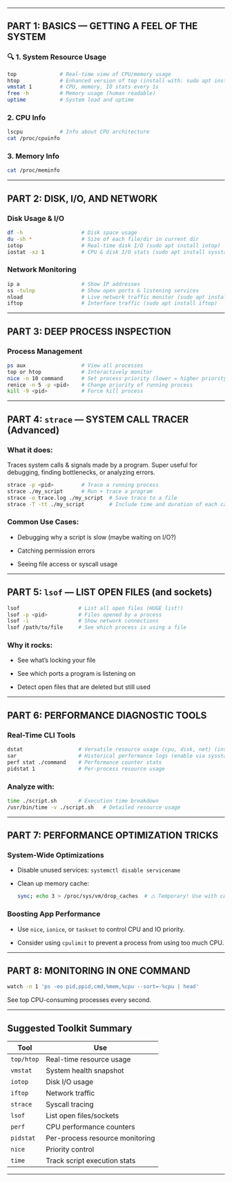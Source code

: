 

---

## PART 1: BASICS — GETTING A FEEL OF THE SYSTEM

### 🔍 1. System Resource Usage

```bash
top              # Real-time view of CPU/memory usage
htop             # Enhanced version of top (install with: sudo apt install htop)
vmstat 1         # CPU, memory, IO stats every 1s
free -h          # Memory usage (human readable)
uptime           # System load and uptime
```

###  2. CPU Info

```bash
lscpu            # Info about CPU architecture
cat /proc/cpuinfo
```

### 3. Memory Info

```bash
cat /proc/meminfo
```

---

##  PART 2: DISK, I/O, AND NETWORK

###  Disk Usage & I/O

```bash
df -h                   # Disk space usage
du -sh *                # Size of each file/dir in current dir
iotop                   # Real-time disk I/O (sudo apt install iotop)
iostat -xz 1            # CPU & disk I/O stats (sudo apt install sysstat)
```

###  Network Monitoring

```bash
ip a                    # Show IP addresses
ss -tulnp               # Show open ports & listening services
nload                   # Live network traffic monitor (sudo apt install nload)
iftop                   # Interface traffic (sudo apt install iftop)
```

---

## PART 3: DEEP PROCESS INSPECTION

### Process Management

```bash
ps aux                  # View all processes
top or htop             # Interactively monitor
nice -n 10 command      # Set process priority (lower = higher priority)
renice -n 5 -p <pid>    # Change priority of running process
kill -9 <pid>           # Force kill process
```

---

##  PART 4: `strace` — SYSTEM CALL TRACER (Advanced)

###  What it does:

Traces system calls & signals made by a program. Super useful for debugging, finding bottlenecks, or analyzing errors.

```bash
strace -p <pid>         # Trace a running process
strace ./my_script      # Run + trace a program
strace -o trace.log ./my_script  # Save trace to a file
strace -T -tt ./my_script        # Include time and duration of each call
```

### Common Use Cases:

- Debugging why a script is slow (maybe waiting on I/O?)
    
- Catching permission errors
    
- Seeing file access or syscall usage
    

---

## PART 5: `lsof` — LIST OPEN FILES (and sockets)

```bash
lsof                   # List all open files (HUGE list!)
lsof -p <pid>          # Files opened by a process
lsof -i                # Show network connections
lsof /path/to/file     # See which process is using a file
```

###  Why it rocks:

- See what’s locking your file
    
- See which ports a program is listening on
    
- Detect open files that are deleted but still used
    

---

##  PART 6: PERFORMANCE DIAGNOSTIC TOOLS

###  Real-Time CLI Tools

```bash
dstat                  # Versatile resource usage (cpu, disk, net) (install with: sudo apt install dstat)
sar                    # Historical performance logs (enable via sysstat)
perf stat ./command    # Performance counter stats
pidstat 1              # Per-process resource usage
```

###  Analyze with:

```bash
time ./script.sh       # Execution time breakdown
/usr/bin/time -v ./script.sh   # Detailed resource usage
```

---

##  PART 7: PERFORMANCE OPTIMIZATION TRICKS

### System-Wide Optimizations

- Disable unused services: `systemctl disable servicename`
    
- Clean up memory cache:
    
    ```bash
    sync; echo 3 > /proc/sys/vm/drop_caches  # ⚠️ Temporary! Use with caution.
    ```
    

###  Boosting App Performance

- Use `nice`, `ionice`, or `taskset` to control CPU and IO priority.
    
- Consider using `cpulimit` to prevent a process from using too much CPU.
    

---

##  PART 8: MONITORING IN ONE COMMAND

```bash
watch -n 1 'ps -eo pid,ppid,cmd,%mem,%cpu --sort=-%cpu | head'  
```

See top CPU-consuming processes every second.

---

##  Suggested Toolkit Summary

|Tool|Use|
|---|---|
|`top/htop`|Real-time resource usage|
|`vmstat`|System health snapshot|
|`iotop`|Disk I/O usage|
|`iftop`|Network traffic|
|`strace`|Syscall tracing|
|`lsof`|List open files/sockets|
|`perf`|CPU performance counters|
|`pidstat`|Per-process resource monitoring|
|`nice`|Priority control|
|`time`|Track script execution stats|

---
